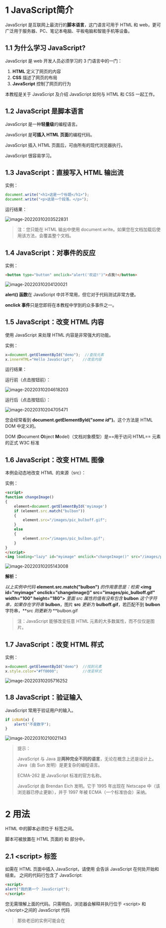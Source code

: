 # 1 JavaScript简介

JavaScript 是互联网上最流行的**脚本语言**，这门语言可用于 HTML 和 web，更可广泛用于服务器、PC、笔记本电脑、平板电脑和智能手机等设备。

## 1.1 为什么学习 JavaScript?

JavaScript 是 web 开发人员必须学习的 3 门语言中的一门：

1. **HTML** 定义了网页的内容
2. **CSS** 描述了网页的布局
3. **JavaScript** 控制了网页的行为

本教程是关于 JavaScript 及介绍 JavaScript 如何与 HTML 和 CSS 一起工作。

## 1.2 JavaScript 是脚本语言

JavaScript 是一种**轻量级**的编程语言。

JavaScript 是**可插入 HTML 页面**的编程代码。

JavaScript 插入 HTML 页面后，可由所有的现代浏览器执行。

JavaScript 很容易学习。

## 1.3 JavaScript：直接写入 HTML 输出流

实例：

```javascript
document.write("<h1>这是一个标题</h1>");
document.write("<p>这是一个段落。</p>");
```

运行结果：

![image-20220310203522831](https://gitee.com/China_Tencent/typora_images/raw/master/img/202203102035879.png)

> 注：您只能在 HTML 输出中使用 document.write。如果您在文档加载后使用该方法，会覆盖整个文档。

## 1.4 JavaScript：对事件的反应

实例：

```html
<button type="button" onclick="alert('欢迎!')">点我!</button>
```

![image-20220310204120021](https://gitee.com/China_Tencent/typora_images/raw/master/img/202203102041065.png)

**alert() 函数**在 JavaScript 中并不常用，但它对于代码测试非常方便。

**onclick 事件**只是您即将在本教程中学到的众多事件之一。

## 1.5 JavaScript：改变 HTML 内容

使用 JavaScript 来处理 HTML 内容是非常强大的功能。

实例：

```javascript
x=document.getElementById("demo");  //查找元素
x.innerHTML="Hello JavaScript";    //改变内容
```

运行结果：

运行前（点击按钮前）：

![image-20220310204618203](https://gitee.com/China_Tencent/typora_images/raw/master/img/202203102046248.png)

运行后（点击按钮后）：

![image-20220310204705471](https://gitee.com/China_Tencent/typora_images/raw/master/img/202203102047514.png)

您会经常看到 **document.getElementById("*****some id*****")**。这个方法是 HTML DOM 中定义的。

DOM (**D**ocument **O**bject **M**odel)（文档对象模型）是==用于访问 HTML== 元素的正式 W3C 标准

## 1.6 JavaScript：改变 HTML 图像

本例会动态地改变 HTML <image> 的来源（src）：

实例：

```html
<script>
function changeImage()
{
    element=document.getElementById('myimage')
    if (element.src.match("bulbon"))
    {
        element.src="/images/pic_bulboff.gif";
    }
    else
    {
        element.src="/images/pic_bulbon.gif";
    }
}
</script>
<img loading="lazy" id="myimage" onclick="changeImage()" src="/images/pic_bulboff.gif" width="100" height="180">
```

![image-20220310205143008](https://gitee.com/China_Tencent/typora_images/raw/master/img/202203102051032.png)

**解析：**

*以上实例中代码* **element.src.match("bulbon")** *的作用意思是：检索* **\<img id="myimage" onclick="changeImage()" src="images/pic_bulboff.gif" width="100" height="180">** *里面 src 属性的值有没有包含* **bulbon** *这个字符串，如果存在字符串* **bulbon**，图片 **src** *更新为* **bulboff.gif**，若匹配不到 **bulbon** 字符串，**src *则更新为* **bulbon.gif

> 注：JavaScript 能够改变任意 HTML 元素的大多数属性，而不仅仅是图片。

## 1.7 JavaScript：改变 HTML 样式

实例：

```javascript
x=document.getElementById("demo")  //找到元素 
x.style.color="#ff0000";           //改变样式
```

![image-20220310205716252](https://gitee.com/China_Tencent/typora_images/raw/master/img/202203102057294.png)

## 1.8 JavaScript：验证输入

JavaScript 常用于验证用户的输入。

```javascript
if isNaN(x) {
    alert("不是数字");
}
```

![image-20220310210021143](https://gitee.com/China_Tencent/typora_images/raw/master/img/202203102100191.png)

> 提示：
>
> JavaScript 与 Java 是**两种完全不同的语言**，无论在概念上还是设计上。
> Java（由 Sun 发明）是更复杂的编程语言。
>
> ECMA-262 是 JavaScript 标准的官方名称。
>
> JavaScript 由 Brendan Eich 发明。它于 1995 年出现在 Netscape 中（该浏览器已停止更新），并于 1997 年被 ECMA（一个标准协会）采纳。

# 2 用法

HTML 中的脚本必须位于 <script> 与 </script> 标签之间。

脚本可被放置在 HTML 页面的 <body> 和 <head> 部分中。

## 2.1 \<script\> 标签

如需在 HTML 页面中插入 JavaScript，请使用 <script> 标签。

<script> 和 </script> 会告诉 JavaScript 在何处开始和结束。

<script> 和 </script> 之间的代码行包含了 JavaScript:

```html
<script>
alert("我的第一个 JavaScript");
</script>
```

您无需理解上面的代码。只需明白，浏览器会解释并执行位于 \<script> 和 \</script>之间的 JavaScript 代码 

>那些老旧的实例可能会在 <script> 标签中使用 type="text/javascript"。现在已经不必这样做了。JavaScript 是所有现代浏览器以及 HTML5 中的默认脚本语言。

## 2.2 \<body> 中的 JavaScript

在本例中，JavaScript 会在页面加载时向 HTML 的\<body> 写文本：

**实例：**

```html
<!DOCTYPE html>
<html>
<body>
.
.
<script>
document.write("<h1>这是一个标题</h1>");
document.write("<p>这是一个段落</p>");
</script>
.
.
</body>
</html>
```

运行结果：

![image-20220310212115145](https://gitee.com/China_Tencent/typora_images/raw/master/img/202203102121193.png)

## 2.3 JavaScript 函数和事件

上面例子中的 JavaScript 语句，会在页面加载时执行。

通常，我们需要在某个事件发生时执行代码，比如当用户点击按钮时。

如果我们**把 JavaScript 代码放入函数中**，就可以**在事件发生时调用该函数。**

## 2.4 在\<head> 或者 \<body> 的JavaScript

您可以在 HTML 文档中放入不限数量的脚本。

脚本可位于 HTML 的 <body> 或 <head> 部分中，或者同时存在于两个部分中。

通常的做法是把函数**放入 <head> 部分中**，**或者放在页面底部**。这样就可以把它们安置到同一处位置，不会干扰页面的内容。

## 2.5  \<head> 中的 JavaScript 函数

在本例中，我们把一个 JavaScript 函数放置到 HTML 页面的\<head> 部分。

该函数会在点击按钮时被调用：

```html
<!DOCTYPE html>
<html>
<head>
<script>
function myFunction()
{
    document.getElementById("demo").innerHTML="我的第一个 JavaScript 函数";
}
</script>
</head>
<body>
<h1>我的 Web 页面</h1>
<p id="demo">一个段落</p>
<button type="button" onclick="myFunction()">尝试一下</button>
</body>
</html>
```

在本例中，我们把一个 JavaScript 函数放置到 HTML 页面的 <body> 部分。

该函数会在点击按钮时被调用：

```html
<!DOCTYPE html>
<html>
<body>
<h1>我的 Web 页面</h1>
<p id="demo">一个段落</p>
<button type="button" onclick="myFunction()">尝试一下</button>
<script>
function myFunction()
{
    document.getElementById("demo").innerHTML="我的第一个 JavaScript 函数";
}
</script>
</body>
</html>
```

## 2.6 外部的 JavaScript

也可以把脚本保存到外部文件中。外部文件通常包含被多个网页使用的代码。

外部 JavaScript 文件的文件扩展名是 .js。

==如需使用外部文件，请在\<script> 标签的 "src" 属性中设置该 .js 文件：==

```html
<!DOCTYPE html>
<html>
<body>
<script src="myScript.js"></script>
</body>
</html>
```

你可以将脚本放置于 \<head> 或\<body>中，放\<script> 标签中的脚本与外部引用的脚本运行效果完全一致。

myScript.js 文件代码如下：

```javascript
function myFunction()
{
    document.getElementById("demo").innerHTML="我的第一个 JavaScript 函数";
}
```

> 注：外部脚本不能包含 <script> 标签。

# 3 Chrome 浏览器中执行 JavaScrip

## 3.1 Console 窗口调试 JavaScript 代码

打开开发者工具后，我们可以在 Console 窗口调试 JavaScript代码，如下图：

![img](https://gitee.com/China_Tencent/typora_images/raw/master/img/202203102138268.jpeg)

上图中我们在 **>** 符号后输入我们要执行的代码 **console.log("runoob")**，按回车后执行。

我们也可以在其他地方复制一段代码过来执行，比如复制以下代码到 Console 窗口，按回车执行：

```javascript
console.log("runoob-1")
console.log("runoob-2")
```

![img](https://gitee.com/China_Tencent/typora_images/raw/master/img/202203102138750.jpeg)

清空 Console 窗口到内容可以按以下按钮：

![img](https://gitee.com/China_Tencent/typora_images/raw/master/img/202203102139736.jpeg)

## 3.2 Chrome snippets 小脚本

我们也可以在 Chrome 浏览器中创建一个脚本来执行，在开发者工具中点击 Sources 面板，选择 Snippets 选项卡，在导航器中右击鼠标，然后选择 Create new snippet 来新建一个脚本文件：

![img](https://gitee.com/China_Tencent/typora_images/raw/master/img/202203111224652.jpeg)



如果你没看到 Snippets ，可以点下面板上到 **>>** 就能看到了。

![img](https://gitee.com/China_Tencent/typora_images/raw/master/img/202203111224167.jpeg)

点击 Create new snippet 后，会自动创建一个文件，你只需在右侧窗口输入以下代码，然后按 Command+S（Mac）或 Ctrl+S（Windows 和 Linux）保存更改即可。

```javascript
console.log("runoob-1")
console.log("runoob-2")
```

保存后，右击文件名，选择 "Run" 执行代码：

![img](https://gitee.com/China_Tencent/typora_images/raw/master/img/202203111225800.jpeg)

# 4 参考链接

1. https://www.runoob.com/js/js-tutorial.html

